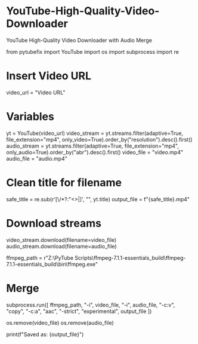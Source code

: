 # YouTube-High-Quality-Video-Downloader
YouTube High-Quality Video Downloader with Audio Merge

from pytubefix import YouTube
import os
import subprocess
import re

# Insert Video URL
video_url = "Video URL"

# Variables
yt = YouTube(video_url)
video_stream = yt.streams.filter(adaptive=True, file_extension="mp4", only_video=True).order_by("resolution").desc().first()
audio_stream = yt.streams.filter(adaptive=True, file_extension="mp4", only_audio=True).order_by("abr").desc().first()
video_file = "video.mp4"
audio_file = "audio.mp4"

# Clean title for filename
safe_title = re.sub(r'[\\/*?:"<>|]', "", yt.title)
output_file = f"{safe_title}.mp4"

# Download streams
video_stream.download(filename=video_file)
audio_stream.download(filename=audio_file)

ffmpeg_path = r"Z:\PyTube Scripts\ffmpeg-7.1.1-essentials_build\ffmpeg-7.1.1-essentials_build\bin\ffmpeg.exe"

# Merge
subprocess.run([
    ffmpeg_path, "-i", video_file, "-i", audio_file,
    "-c:v", "copy", "-c:a", "aac", "-strict", "experimental",
    output_file
])

os.remove(video_file)
os.remove(audio_file)

print(f"Saved as: {output_file}")
